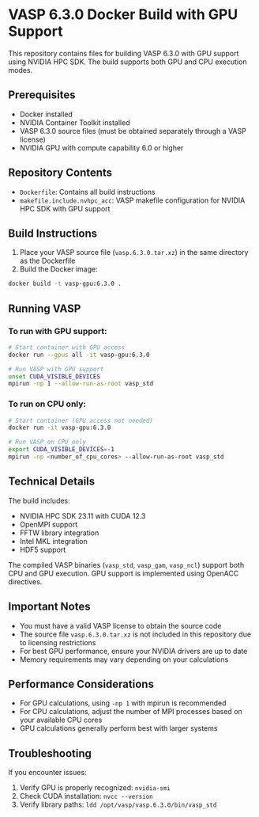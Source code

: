 # VASP 6.3.0 Docker Build with GPU Support

This repository contains files for building VASP 6.3.0 with GPU support using NVIDIA HPC SDK. The build supports both GPU and CPU execution modes.

## Prerequisites

- Docker installed
- NVIDIA Container Toolkit installed
- VASP 6.3.0 source files (must be obtained separately through a VASP license)
- NVIDIA GPU with compute capability 6.0 or higher

## Repository Contents

- `Dockerfile`: Contains all build instructions
- `makefile.include.nvhpc_acc`: VASP makefile configuration for NVIDIA HPC SDK with GPU support

## Build Instructions

1. Place your VASP source file (`vasp.6.3.0.tar.xz`) in the same directory as the Dockerfile
2. Build the Docker image:
```bash
docker build -t vasp-gpu:6.3.0 .
```

## Running VASP

### To run with GPU support:
```bash
# Start container with GPU access
docker run --gpus all -it vasp-gpu:6.3.0

# Run VASP with GPU support
unset CUDA_VISIBLE_DEVICES
mpirun -np 1 --allow-run-as-root vasp_std
```

### To run on CPU only:
```bash
# Start container (GPU access not needed)
docker run -it vasp-gpu:6.3.0

# Run VASP on CPU only
export CUDA_VISIBLE_DEVICES=-1
mpirun -np <number_of_cpu_cores> --allow-run-as-root vasp_std
```

## Technical Details

The build includes:
- NVIDIA HPC SDK 23.11 with CUDA 12.3
- OpenMPI support
- FFTW library integration
- Intel MKL integration
- HDF5 support

The compiled VASP binaries (`vasp_std`, `vasp_gam`, `vasp_ncl`) support both CPU and GPU execution. GPU support is implemented using OpenACC directives.

## Important Notes

- You must have a valid VASP license to obtain the source code
- The source file `vasp.6.3.0.tar.xz` is not included in this repository due to licensing restrictions
- For best GPU performance, ensure your NVIDIA drivers are up to date
- Memory requirements may vary depending on your calculations

## Performance Considerations

- For GPU calculations, using `-np 1` with mpirun is recommended
- For CPU calculations, adjust the number of MPI processes based on your available CPU cores
- GPU calculations generally perform best with larger systems

## Troubleshooting

If you encounter issues:
1. Verify GPU is properly recognized: `nvidia-smi`
2. Check CUDA installation: `nvcc --version`
3. Verify library paths: `ldd /opt/vasp/vasp.6.3.0/bin/vasp_std`

